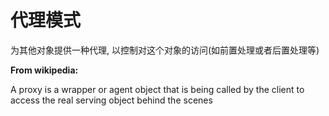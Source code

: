 代理模式
===

为其他对象提供一种代理, 以控制对这个对象的访问(如前置处理或者后置处理等)

**From wikipedia:**

A proxy is a wrapper or agent object that is being called by the client to access the real serving object behind the scenes